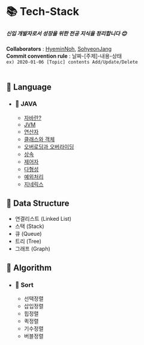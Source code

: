 # 📚 Tech-Stack

##### 신입 개발자로서 성장을 위한 전공 지식을 정리합니다 :blush:

**Collaborators** : [HyeminNoh](https://github.com/HyeminNoh), [SohyeonJang](https://github.com/shjang1013)  
**Commit convention rule** : 날짜-[주제]-내용-상태  
`ex) 2020-01-06 [Topic] contents Add/Update/Delete`  
<br>

## 📒 Language  

- ### 📖 JAVA
    * [자바란?](./Language/Java/Java.md)
    * [JVM](./Language/Java/JVM(Java%20Virtual%20Machine).md)
    * [연산자](./Language/Java/Operator.md)
    * [클래스와 객체](./Language/Java/Class_and_Object.md)
    * [오버로딩과 오버라이딩](./Language/Java/Overloading_and_Overriding.md)
    * [상속](./Language/Java/Inheritance.md)
    * [제어자]()
    * [다형성]()
    * [예외처리](./Language/Java/ExceptionHandling.md)  
    * [지네릭스](./Language/Java/Generics.md)  
    
## 📕 Data Structure

  * 연결리스트 (Linked List)
  * 스택 (Stack)
  * 큐 (Queue)
  * 트리 (Tree)
  * 그래프 (Graph)

## 📗 Algorithm

- ### 📖 Sort  
    * 선택정렬
    * 삽입정렬
    * 힙정렬
    * 퀵정렬
    * 기수정렬
    * 버블정렬

